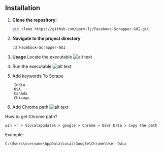 
## Installation



1. **Clone the repository:**
   ```bash
   git clone https://github.com/parv-lj/Facebook-Scrapper-GUI.git
   ```
2. **Navigate to the project directory**
   ```bash
   cd Facebook-Scrapper-GUI
   ```
3. **Usage**
 Locate the executable
 ![alt text](https://i.ibb.co/MNpxCpL/Screenshot-2024-05-17-121133.jpg)


4. Run the executable
![alt text](https://i.ibb.co/dJ9YZwy/Screenshot-2024-05-17-122227.jpg)


5. Add keywords To Scrape
```examples
    India
    USA
    Canada
    Chicago
```

6. Add Chrome path
![alt text](https://i.ibb.co/BzCMvVj/chom.jpg)

How to get Chrome path?

```
win +r > %localappdata% > google > Chrome > User Data > Copy the path 
```
Example:
```
C:\Users\username\AppData\Local\Google\Chrome\User Data
```
